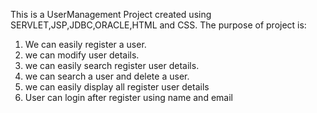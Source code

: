 This is a UserManagement Project created using SERVLET,JSP,JDBC,ORACLE,HTML and CSS.
The purpose of project is:
1. We can easily register a user.
2. we can modify user details.
3. we can easily search register user details.
4. we can search a user and delete a user.
5. we can easily display all register user details
6. User can login after register using name and email

